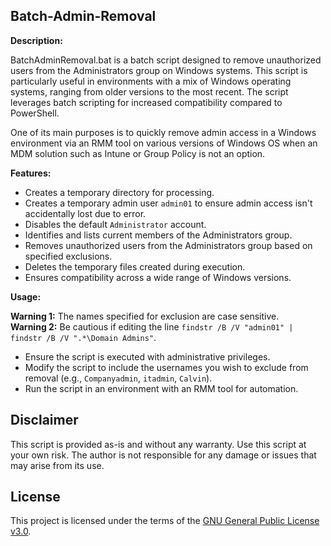 ## Batch-Admin-Removal

**Description:**

BatchAdminRemoval.bat is a batch script designed to remove unauthorized users from the Administrators group on Windows systems. This script is particularly useful in environments with a mix of Windows operating systems, ranging from older versions to the most recent. The script leverages batch scripting for increased compatibility compared to PowerShell.

One of its main purposes is to quickly remove admin access in a Windows environment via an RMM tool on various versions of Windows OS when an MDM solution such as Intune or Group Policy is not an option.

**Features:**
- Creates a temporary directory for processing.
- Creates a temporary admin user `admin01` to ensure admin access isn't accidentally lost due to error.
- Disables the default `Administrator` account.
- Identifies and lists current members of the Administrators group.
- Removes unauthorized users from the Administrators group based on specified exclusions.
- Deletes the temporary files created during execution.
- Ensures compatibility across a wide range of Windows versions.

**Usage:**

**Warning 1:** The names specified for exclusion are case sensitive.  
**Warning 2:** Be cautious if editing the line `findstr /B /V "admin01" | findstr /B /V ".*\Domain Admins"`.
- Ensure the script is executed with administrative privileges.
- Modify the script to include the usernames you wish to exclude from removal (e.g., `Companyadmin`, `itadmin`, `Calvin`).
- Run the script in an environment with an RMM tool for automation.

## Disclaimer
This script is provided as-is and without any warranty. Use this script at your own risk. The author is not responsible for any damage or issues that may arise from its use.

## License
This project is licensed under the terms of the [GNU General Public License v3.0](LICENSE).
